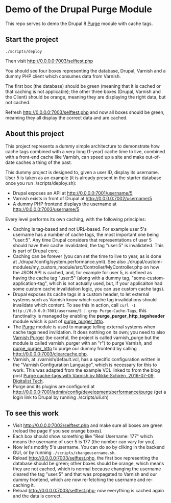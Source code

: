 Demo of the Drupal Purge Module
=====

This repo serves to demo the Drupal 8 [Purge](https://www.drupal.org/project/purge) module with cache tags.

Start the project
-----

    ./scripts/deploy

Then visit http://0.0.0.0:7003/selftest.php

You should see four boxes representing the database, Drupal, Varnish and a dummy PHP client which consumes data from Varnish.

The first box (the database) should be green (meaning that it is cached or that caching is not applicable); the other three boxes (Drupal, Varnish and the Client) should be orange, meaning they are displaying the right data, but not cached.

Refresh http://0.0.0.0:7003/selftest.php and now all boxes should be green, meaming they all display the correct data and are cached.

About this project
-----

This project represents a dummy simple architecture to demonstrate how cache tags combined with a very long (1-year) cache time to live, combined with a front-end cache like Varnish, can speed up a site and make out-of-date caches a thing of the past.

This dummy project is designed to, given a user ID, display its username. User 5 is taken as an example (it is already present in the starter database once you run ./scripts/deploy.sh):

* Drupal exposes an API at http://0.0.0.0:7001/username/5
* Varnish exists in front of Drupal at http://0.0.0.0:7002/username/5
* A dummy PHP frontend displays the username at http://0.0.0.0:7003/username/5

Every level performs its own caching, with the following principles:

* Caching is tag-based and not URL-based. For example user 5's username has a number of cache tags, the most important one being "user:5". Any time Drupal considers that representations of user 5 should have their cache invalidated, the tag "user:5" is invalidated. This is part of Drupal core.
* Caching can be forever (you can set the time to live to year, as is done at ./drupal/config/system.performance.yml). See also ./drupal/custom-modules/my_custom_module/src/Controller/MyController.php on how the JSON API is cached, and, for example for user 5, is defined as having the cache tag "user:5" (along with a dummy tag, "some-custom-application-tag", which is not actually used, but, if your applicaiton had some custom cache invalidation logic, you can use custom cache tags).
* Drupal exposes its cache tags in a custom header, to let external systems such as Varnish know which cache tag invalidations should invalidate which content. To see this in action, call `curl -I http://0.0.0.0:7001/username/5 | grep Purge-Cache-Tags`; this functinality is managed by enabling the **purge_purger_http_tagsheader** module which is part of [purge_purger_http](https://drupal.org/project/purge_purger_http).
* The [Purge](https://drupal.org/project/purge) module is used to manage telling external systems when cache tags need invlidation. It does nothing on its own; you need to also [Varnish Purger](https://www.drupal.org/project/varnish_purge) (be careful, the project is called varnish_purge but the module is called varnish_purger with an "r") to purge Varnish, and [purge_purger_http](https://www.drupal.org/project/purge_purger_http) to purge our dummy frontend by calling http://0.0.0.0:7003/clearcache.php.
* Varnish, at ./varnish/default.vcl, has a specific configuration written in the "Varnish Configuration Language", which is necessary for this to work. This was adapted from the example VCL linked to from the blog post [Purge cache-tags with Varnish by Mikke Schirén, 2016-07-09, Digitalist Tech](https://digitalist-tech.se/blogg/purge-cachetags-varnish).
* Purge and its plugins are configured at http://0.0.0.0:7001/admin/config/development/performance/purge (get a login link to Drupal by running ./scripts/uli.sh)

To see this work
-----

* Visit http://0.0.0.0:7003/selftest.php and make sure all boxes are green (reload the page if you see orange boxes).
* Each box should show something like "Real Username: 177" which means the username of user 5 is 177 (the number can vary for you).
* Now let's modify 5's username. You can do so by cliking in the backend GUI, or by running `./scripts/changeusername.sh`.
* Reload http://0.0.0.0:7003/selftest.php, the first box representing the database should be green; other boxes should be orange, which means they are not cached, which is normal because changing the username cleared the tag "user:5" and that was propagated to Varnish and our dummy frontend, which are now re-fetching the username and re-caching it.
* Reload http://0.0.0.0:7003/selftest.php; now everything is cached again and the data is correct.
